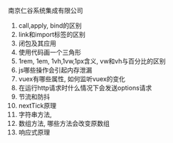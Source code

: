 南京仁谷系统集成有限公司

1. call,apply, bind的区别
2. link和import标签的区别
3. 闭包及其应用
4. 使用代码画一个三角形
5. 1rem, 1em, 1vh,1vw,1px含义, vw和vh与百分比的区别
6. js哪些操作会引起内存泄漏
7. vuex有哪些属性, 如何监听vuex的变化
8. 在运行http请求时什么情况下会发送options请求
9. 节流和防抖
10. nextTick原理
11. 字符串方法, 
12. 数组方法, 哪些方法会改变原数组
13. 响应式原理